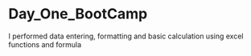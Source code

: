 # Day_One_BootCamp
I performed data entering, formatting  and basic calculation using excel functions and formula
